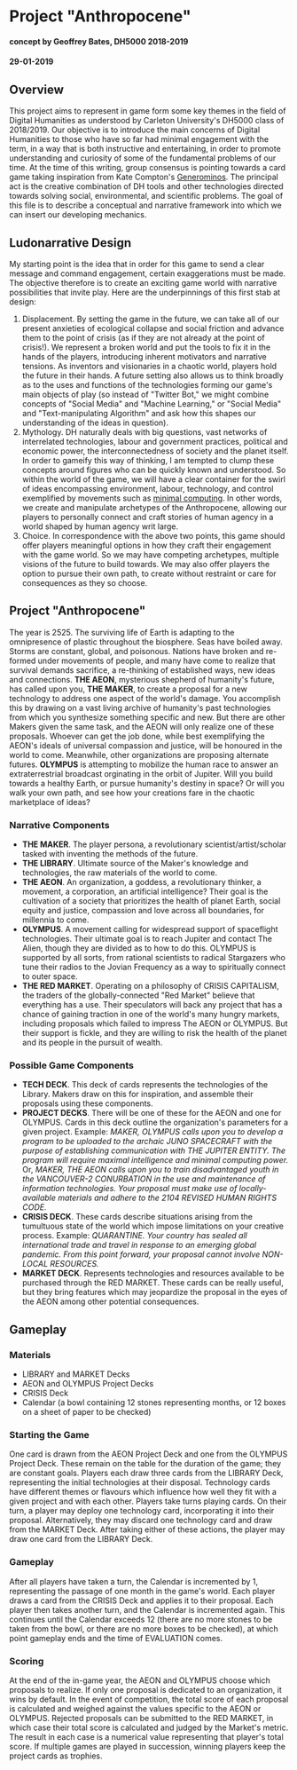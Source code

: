 # Project "Anthropocene"
#### concept by Geoffrey Bates, DH5000 2018-2019
#### 29-01-2019

## Overview
This project aims to represent in game form some key themes in the field of Digital Humanities as understood by Carleton University's DH5000 class of 2018/2019. Our objective is to introduce the main concerns of Digital Humanities to those who have so far had minimal engagement with the term, in a way that is both instructive and entertaining, in order to promote understanding and curiosity of some of the fundamental problems of our time. At the time of this writing, group consensus is pointing towards a card game taking inspiration from Kate Compton's [Generominos](http://www.galaxykate.com/generominos/). The principal act is the creative combination of DH tools and other technologies directed towards solving social, environmental, and scientific problems. The goal of this file is to describe a conceptual and narrative framework into which we can insert our developing mechanics.

## Ludonarrative Design
My starting point is the idea that in order for this game to send a clear message and command engagement, certain exaggerations must be made. The objective therefore is to create an exciting game world with narrative possibilities that invite play. Here are the underpinnings of this first stab at design:
1. Displacement. By setting the game in the future, we can take all of our present anxieties of ecological collapse and social friction and advance them to the point of crisis (as if they are not already at the point of crisis!). We represent a broken world and put the tools to fix it in the hands of the players, introducing inherent motivators and narrative tensions. As inventors and visionaries in a chaotic world, players hold the future in their hands. A future setting also allows us to think broadly as to the uses and functions of the technologies forming our game's main objects of play (so instead of "Twitter Bot," we might combine concepts of "Social Media" and "Machine Learning," or "Social Media" and "Text-manipulating Algorithm" and ask how this shapes our understanding of the ideas in question).
2. Mythology. DH naturally deals with big questions, vast networks of interrelated technologies, labour and government practices, political and economic power, the interconnectedness of society and the planet itself. In order to gameify this way of thinking, I am tempted to clump these concepts around figures who can be quickly known and understood. So within the world of the game, we will have a clear container for the swirl of ideas encompassing environment, labour, technology, and control exemplified by movements such as [minimal computing](https://go-dh.github.io/mincomp/thoughts/2016/10/02/minimal-definitions/). In other words, we create and manipulate archetypes of the Anthropocene, allowing our players to personally connect and craft stories of human agency in a world shaped by human agency writ large.
3. Choice. In correspondence with the above two points, this game should offer players meaningful options in how they craft their engagement with the game world. So we may have competing archetypes, multiple visions of the future to build towards. We may also offer players the option to pursue their own path, to create without restraint or care for consequences as they so choose.

## Project "Anthropocene"
The year is 2525. The surviving life of Earth is adapting to the omnipresence of plastic throughout the biosphere. Seas have boiled away. Storms are constant, global, and poisonous. Nations have broken and re-formed under movements of people, and many have come to realize that survival demands sacrifice, a re-thinking of established ways, new ideas and connections. **THE AEON**, mysterious shepherd of humanity's future, has called upon you, **THE MAKER**, to create a proposal for a new technology to address one aspect of the world's damage. You accomplish this by drawing on a vast living archive of humanity's past technologies from which you synthesize something specific and new. But there are other Makers given the same task, and the AEON will only realize one of these proposals. Whoever can get the job done, while best exemplifying the AEON's ideals of universal compassion and justice, will be honoured in the world to come. Meanwhile, other organizations are proposing alternate futures. **OLYMPUS** is attempting to mobilize the human race to answer an extraterrestrial broadcast orginating in the orbit of Jupiter. Will you build towards a healthy Earth, or pursue humanity's destiny in space? Or will you walk your own path, and see how your creations fare in the chaotic marketplace of ideas?
### Narrative Components
- **THE MAKER**. The player persona, a revolutionary scientist/artist/scholar tasked with inventing the methods of the future.
- **THE LIBRARY**. Ultimate source of the Maker's knowledge and technologies, the raw materials of the world to come.
- **THE AEON**. An organization, a goddess, a revolutionary thinker, a movement, a corporation, an artificial intelligence? Their goal is the cultivation of a society that prioritizes the health of planet Earth, social equity and justice, compassion and love across all boundaries, for millennia to come.
- **OLYMPUS**. A movement calling for widespread support of spaceflight technologies. Their ultimate goal is to reach Jupiter and contact The Alien, though they are divided as to how to do this. OLYMPUS is supported by all sorts, from rational scientists to radical Stargazers who tune their radios to the Jovian Frequency as a way to spiritually connect to outer space.
- **THE RED MARKET**. Operating on a philosophy of CRISIS CAPITALISM, the traders of the globally-connected "Red Market" believe that everything has a use. Their speculators will back any project that has a chance of gaining traction in one of the world's many hungry markets, including proposals which failed to impress The AEON or OLYMPUS. But their support is fickle, and they are willing to risk the health of the planet and its people in the pursuit of wealth.
### Possible Game Components
- **TECH DECK**. This deck of cards represents the technologies of the Library. Makers draw on this for inspiration, and assemble their proposals using these components.
- **PROJECT DECKS**. There will be one of these for the AEON and one for OLYMPUS. Cards in this deck outline the organization's parameters for a given project. Example: *MAKER, OLYMPUS calls upon you to develop a program to be uploaded to the archaic JUNO SPACECRAFT with the purpose of establishing communication with THE JUPITER ENTITY. The program will require maximal intelligence and minimal computing power.* Or, *MAKER, THE AEON calls upon you to train disadvantaged youth in the VANCOUVER-2 CONURBATION in the use and maintenance of information technologies. Your proposal must make use of locally-available materials and adhere to the 2104 REVISED HUMAN RIGHTS CODE.*
- **CRISIS DECK**. These cards describe situations arising from the tumultuous state of the world which impose limitations on your creative process. Example: *QUARANTINE. Your country has sealed all international trade and travel in response to an emerging global pandemic. From this point forward, your proposal cannot involve NON-LOCAL RESOURCES.*
- **MARKET DECK**. Represents technologies and resources available to be purchased through the RED MARKET. These cards can be really useful, but they bring features which may jeopardize the proposal in the eyes of the AEON among other potential consequences.

## Gameplay
### Materials
- LIBRARY and MARKET Decks
- AEON and OLYMPUS Project Decks
- CRISIS Deck
- Calendar (a bowl containing 12 stones representing months, or 12 boxes on a sheet of paper to be checked)
### Starting the Game
One card is drawn from the AEON Project Deck and one from the OLYMPUS Project Deck. These remain on the table for the duration of the game; they are constant goals.
Players each draw three cards from the LIBRARY Deck, representing the initial technologies at their disposal. Technology cards have different themes or flavours which influence how well they fit with a given project and with each other.
Players take turns playing cards. On their turn, a player may deploy one technology card, incorporating it into their proposal. Alternatively, they may discard one technology card and draw from the MARKET Deck. After taking either of these actions, the player may draw one card from the LIBRARY Deck.
### Gameplay
After all players have taken a turn, the Calendar is incremented by 1, representing the passage of one month in the game's world. Each player draws a card from the CRISIS Deck and applies it to their proposal. Each player then takes another turn, and the Calendar is incremented again. This continues until the Calendar exceeds 12 (there are no more stones to be taken from the bowl, or there are no more boxes to be checked), at which point gameplay ends and the time of EVALUATION comes.
### Scoring
At the end of the in-game year, the AEON and OLYMPUS choose which proposals to realize. If only one proposal is dedicated to an organization, it wins by default. In the event of competition, the total score of each proposal is calculated and weighed against the values specific to the AEON or OLYMPUS. Rejected proposals can be submitted to the RED MARKET, in which case their total score is calculated and judged by the Market's metric. The result in each case is a numerical value representing that player's total score. If multiple games are played in succession, winning players keep the project cards as trophies.
